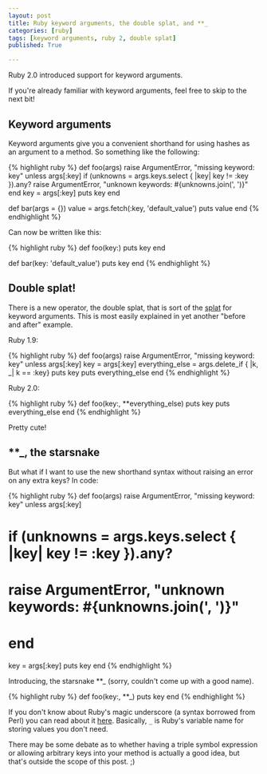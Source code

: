 ```yaml
---
layout: post
title: Ruby keyword arguments, the double splat, and **_
categories: [ruby]
tags: [keyword arguments, ruby 2, double splat]
published: True

---
```


Ruby 2.0 introduced support for keyword arguments.

If you're already familiar with keyword arguments, feel free to skip to the next bit!

Keyword arguments
-----------------

Keyword arguments give you a convenient shorthand for using hashes as an argument to a method. So something like the following:

{% highlight ruby %}
def foo(args)
  raise ArgumentError, "missing keyword: key" unless args[:key]
  if (unknowns = args.keys.select { |key| key != :key }).any?
    raise ArgumentError, "unknown keywords: #{unknowns.join(', ')}"
  end
  key = args[:key]
  puts key
end

def bar(args = {})
  value = args.fetch(:key, 'default_value')
  puts value
end
{% endhighlight %}

Can now be written like this:

{% highlight ruby %}
def foo(key:)
  puts key
end

def bar(key: 'default_value')
  puts key
end
{% endhighlight %}

Double splat!
-------------

There is a new operator, the double splat, that is sort of the [splat][splat] for keyword arguments. This is most easily explained in yet another "before and after" example.

Ruby 1.9:

{% highlight ruby %}
def foo(args)
  raise ArgumentError, "missing keyword: key" unless args[:key]
  key = args[:key]
  everything_else = args.delete_if { |k, _| k == :key}
  puts key
  puts everything_else
end
{% endhighlight %}

Ruby 2.0:

{% highlight ruby %}
def foo(key:, **everything_else)
  puts key
  puts everything_else
end
{% endhighlight %}

Pretty cute!

**_, the starsnake
------------------

But what if I want to use the new shorthand syntax without raising an error on any extra keys? In code:

{% highlight ruby %}
def foo(args)
  raise ArgumentError, "missing keyword: key" unless args[:key]
  # if (unknowns = args.keys.select { |key| key != :key }).any?
  #   raise ArgumentError, "unknown keywords: #{unknowns.join(', ')}"
  # end
  key = args[:key]
  puts key
end
{% endhighlight %}

Introducing, the starsnake **_ (sorry, couldn't come up with a good name).

{% highlight ruby %}
def foo(key:, **_)
  puts key
end
{% endhighlight %}

If you don't know about Ruby's magic underscore (a syntax borrowed from Perl) you can read about it [here][magic-underscore]. Basically, `_` is Ruby's variable name for storing values you don't need.

There may be some debate as to whether having a triple symbol expression or allowing arbitrary keys into your method is actually a good idea, but that's outside the scope of this post. ;)

[splat]: http://jacopretorius.net/2012/01/splat-operator-in-ruby.html
[magic-underscore]: http://po-ru.com/diary/rubys-magic-underscore/

